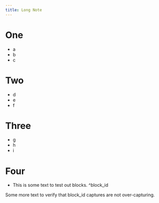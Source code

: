 ```yaml
---
title: Long Note
---
```

# One
- a
- b
- c
# Two
- d
- e
- f
# Three
- g
- h
- i
# Four
- This is some text to test out blocks. ^block_id

Some more text to verify that block_id captures are not over-capturing.
